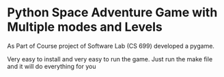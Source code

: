 # Python Space Adventure Game with Multiple modes and Levels

As Part of Course project of Software Lab (CS 699) developed a pygame.

Very easy to install and very easy to run the game. Just run the make file and it will do everything for you
